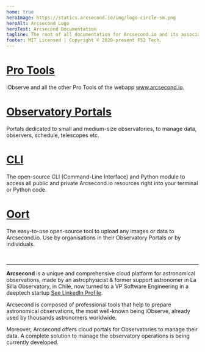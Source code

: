 ```yaml
---
home: true
heroImage: https://statics.arcsecond.io/img/logo-circle-sm.png
heroAlt: Arcsecond Logo
heroText: Arcsecond Documentation
tagline: The root of all documentation for Arcsecond.io and its associated tools.
footer: MIT Licensed | Copyright © 2020-present F52 Tech.
---
```


# [Pro Tools](https://docs.arcsecond.io/tools)

iObserve and all the other Pro Tools of the webapp www.arcsecond.io.

# [Observatory Portals](https://docs.arcsecond.io/portals)

Portals dedicated to small and medium-size observatories, to manage data,
observers, schedule, telescopes etc.

# [CLI](https://docs.arcsecond.io/cli)

The open-source CLI (Command-Line Interface) and Python module to access all
public and private Arcsecond.io resources right into your terminal or Python
code.

# [Oort](https://docs.arcsecond.io/oort)

The easy-to-use open-source tool to upload any images or data to Arcsecond.io.
Use by organisations in their Observatory Portals or by individuals.

<br/>

---

**Arcsecond** is a unique and comprehensive cloud platform for astronomical
observations, made by an astrophysicist & former support astronomer in La Silla
Observatory, in Chile, now turned to a VP Software Engineering in a deeptech
startup [See LinkedIn Profile](https://www.linkedin.com/in/cedricfoellmi/).

Arcsecond is composed of professional tools that help to prepare astronomical
observations, the most well-known being iObserve, already used by thousands
astronomers worldwide.

Moreover, Arcsecond offers cloud portals for Observatories to manage their data.
A complete solution to manage the observatory operations is being currently
developed.
